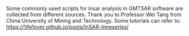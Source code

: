 Some commonly used scripts for insar analysis in GMTSAR software are collected from different sources. Thank you to Professor Wei Tang from China University of Mining and Technology. Some tutorials can refer to: https://1ife1over.github.io/posts/InSAR-timeseries/
